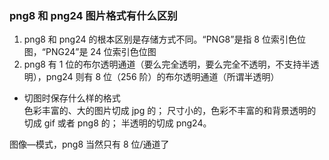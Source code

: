 ### png8 和 png24 图片格式有什么区别

1. png8 和 png24 的根本区别是存储方式不同。“PNG8”是指 8 位索引色位图，“PNG24”是 24 位索引色位图
2. png8 有 1 位的布尔透明通道（要么完全透明，要么完全不透明，不支持半透明），png24 则有 8 位（256 阶）的布尔透明通道（所谓半透明）

- 切图时保存什么样的格式  
  色彩丰富的、大的图片切成 jpg 的；
  尺寸小的，色彩不丰富的和背景透明的切成 gif 或者 png8 的；
  半透明的切成 png24。

图像—模式，png8 当然只有 8 位/通道了

